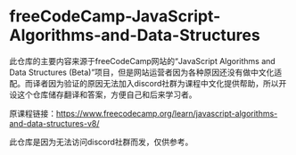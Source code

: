 # freeCodeCamp-JavaScript-Algorithms-and-Data-Structures
此仓库的主要内容来源于freeCodeCamp网站的“JavaScript Algorithms and Data Structures (Beta)”项目，但是网站运营者因为各种原因还没有做中文化适配。而译者因为验证的原因无法加入discord社群为课程中文化提供帮助，所以开设这个仓库储存翻译和答案，方便自己和后来学习者。

原课程链接：https://www.freecodecamp.org/learn/javascript-algorithms-and-data-structures-v8/

此仓库是因为无法访问discord社群而发，仅供参考。
